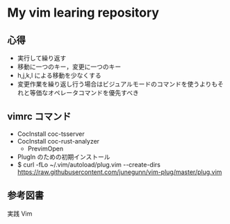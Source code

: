 # My vim learing repository

## 心得

-   実行して繰り返す
-   移動に一つのキー，変更に一つのキー
-   h,j,k,l による移動を少なくする
-   変更作業を繰り返し行う場合はビジュアルモードのコマンドを使うよりもそれと等価なオペレータコマンドを優先すべき

## vimrc コマンド

-   CocInstall coc-tsserver
-   CocInstall coc-rust-analyzer
    -   PrevimOpen
-   PlugIn のための初期インストール
-   $ curl -fLo ~/.vim/autoload/plug.vim --create-dirs \
     https://raw.githubusercontent.com/junegunn/vim-plug/master/plug.vim

## 参考図書

実践 Vim
